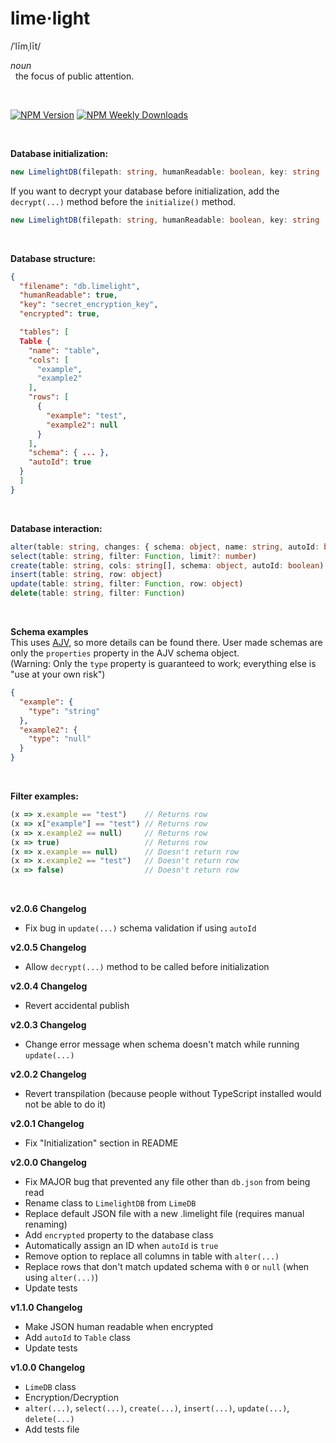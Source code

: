 [Reference]: <> (https://github.com/mysqljs/mysql)

# lime·light
/ˈlīmˌlīt/

_noun_
<br>
&nbsp;&nbsp;the focus of public attention.

<br>

[![NPM Version](https://img.shields.io/npm/v/limelightdb.svg)](https://github.com/imaperson1060/limelight)
[![NPM Weekly Downloads](https://img.shields.io/npm/dw/limelightdb)](https://github.com/imaperson1060/limelight)

<br>

**Database initialization:**
```ts
new LimelightDB(filepath: string, humanReadable: boolean, key: string | null).initialize();
```
If you want to decrypt your database before initialization, add the `decrypt(...)` method before the `initialize()` method.
```ts
new LimelightDB(filepath: string, humanReadable: boolean, key: string | null).decrypt(key: string).initialize();
```

<br>

**Database structure:**
```json
{
  "filename": "db.limelight",
  "humanReadable": true,
  "key": "secret_encryption_key",
  "encrypted": true,

  "tables": [
  Table {
    "name": "table",
    "cols": [
      "example",
      "example2"
    ],
    "rows": [
      {
        "example": "test",
        "example2": null
      }
    ],
    "schema": { ... },
    "autoId": true
  }
  ]
}
```

<br>

**Database interaction:**
```ts
alter(table: string, changes: { schema: object, name: string, autoId: boolean })
select(table: string, filter: Function, limit?: number)
create(table: string, cols: string[], schema: object, autoId: boolean)
insert(table: string, row: object)
update(table: string, filter: Function, row: object)
delete(table: string, filter: Function)
```

<br>

**Schema examples**
<br>
This uses [AJV](https://ajv.js.org), so more details can be found there. User made schemas are only the `properties` property in the AJV schema object.
<br>
(Warning: Only the `type` property is guaranteed to work; everything else is "use at your own risk")
```json
{
  "example": {
    "type": "string"
  },
  "example2": {
    "type": "null"
  }
}
```


<br>

**Filter examples:**
```ts
(x => x.example == "test")    // Returns row
(x => x["example"] == "test") // Returns row
(x => x.example2 == null)     // Returns row
(x => true)                   // Returns row
(x => x.example == null)      // Doesn't return row
(x => x.example2 == "test")   // Doesn't return row
(x => false)                  // Doesn't return row
```

<br>

**v2.0.6 Changelog**
* Fix bug in `update(...)` schema validation if using `autoId`

**v2.0.5 Changelog**
* Allow `decrypt(...)` method to be called before initialization

**v2.0.4 Changelog**
* Revert accidental publish

**v2.0.3 Changelog**
* Change error message when schema doesn't match while running `update(...)`

**v2.0.2 Changelog**
* Revert transpilation (because people without TypeScript installed would not be able to do it)

**v2.0.1 Changelog**
* Fix "Initialization" section in README

**v2.0.0 Changelog**
* Fix MAJOR bug that prevented any file other than `db.json` from being read
* Rename class to `LimelightDB` from `LimeDB`
* Replace default JSON file with a new .limelight file (requires manual renaming)
* Add `encrypted` property to the database class
* Automatically assign an ID when `autoId` is `true`
* Remove option to replace all columns in table with `alter(...)`
* Replace rows that don't match updated schema with `0` or `null` (when using `alter(...)`)
* Update tests

**v1.1.0 Changelog**
* Make JSON human readable when encrypted
* Add `autoId` to `Table` class
* Update tests

**v1.0.0 Changelog**
* `LimeDB` class
* Encryption/Decryption
* `alter(...)`, `select(...)`, `create(...)`, `insert(...)`, `update(...)`, `delete(...)`
* Add tests file